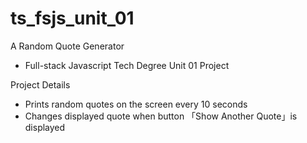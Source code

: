 # ts_fsjs_unit_01
 A Random Quote Generator
 - Full-stack Javascript Tech Degree Unit 01 Project

 Project Details
  - Prints random quotes on the screen every 10 seconds
  - Changes displayed quote when button 「Show Another Quote」is displayed
